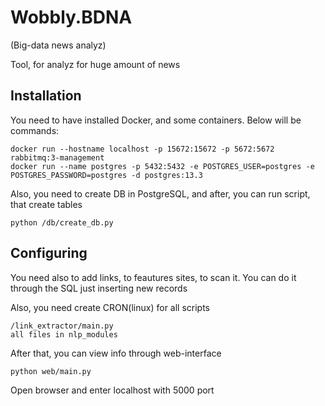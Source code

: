 # Wobbly.BDNA
(Big-data news analyz)

Tool, for analyz for huge amount of news

## Installation

You need to have installed Docker, and some containers. Below will be commands:
```
docker run --hostname localhost -p 15672:15672 -p 5672:5672 rabbitmq:3-management
docker run --name postgres -p 5432:5432 -e POSTGRES_USER=postgres -e POSTGRES_PASSWORD=postgres -d postgres:13.3
```
Also, you need to create DB in PostgreSQL, and after, you can run script, that create tables
```
python /db/create_db.py
```

## Configuring
You need also to add links, to feautures sites, to scan it. You can do it through the SQL just inserting new records

Also, you need create CRON(linux) for all scripts
```
/link_extractor/main.py
all files in nlp_modules
```

After that, you can view info through web-interface
```
python web/main.py
```

Open browser and enter localhost with 5000 port